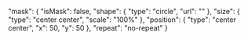 "mask": {
	"isMask": false,
	"shape": { "type": "circle", "url": "" },
	"size": {
		"type": "center center",
		"scale": "100%"
	},
	"position": {
		"type": "center center",
		"x": 50,
		"y": 50
	},
	"repeat": "no-repeat"
}